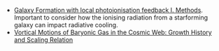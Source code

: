 * [Galaxy Formation with local photoionisation feedback I. Methods](http://arxiv.org/abs/1310.6748). Important to consider how the ionising radiation from a starforming galaxy can impact radiative cooling.
* [ Vortical Motions of Baryonic Gas in the Cosmic Web: Growth History and Scaling Relation](http://arxiv.org/abs/1508.06875)
